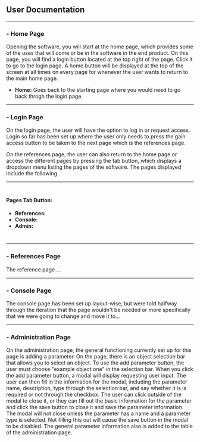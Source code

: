 ## User Documentation
---
### - Home Page

Opening the software, you will start at the home page, which provides some of the uses that will come or be in the software in the end product. On this page, you will find a login button located at the top right of the page. Click it to go to the login page. A home button will be displayed at the top of the screen at all times on every page for whenever the user wants to return to the main home page. 

- <b>Home:</b> Goes back to the starting page where you would need to go back throgh the login page. 

---
### - Login Page

On the login page, the user will have the option to log in or request access. Login so far has been set up where the user only needs to press the gain access button to be taken to the next page which is the references page. 

On the references page, the user can also return to the home page or access the different pages by pressing the tab button, which displays a dropdown menu listing the pages of the software. The pages displayed include the following.

---


#
#### Pages Tab Button:
- <b>References:</b> 
- <b>Console:</b> 
- <b>Admin:</b> 
#


---
### - References Page

The reference page ...


---
### - Console Page

The console page has been set up layout-wise, but were told halfway through the iteration that the page wouldn't be needed or more specifically that we were going to change and move it to...


---
### - Administration Page 

On the administration page, the general functioning currently set up for this page is adding a parameter. On the page, there is an object selection bar that allows you to select an object. To use the add parameter button, the user must choose "example object one" in the selection bar. When you click the add parameter button, a modal will display requesting user input. The user can then fill in the information for the modal, including the parameter name, description, type through the selection bar, and say whether it is is required or not through the checkbox. The user can click outside of the modal to close it, or they can fill out the basic information for the parameter and click the save button to close it and save the parameter information. The modal will not close unless the parameter has a name and a parameter type is selected. Not filling this out will cause the save button in the modal to be disabled. The general parameter information also is added to the table of the administration page. 
